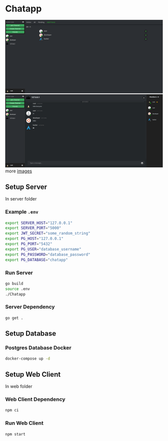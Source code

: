 # Chatapp

![friends_all](images/friends-all.png)
![channel_png](images/channel.png)
more [images](images)
## Setup Server

In server folder

### Example `.env`

```bash
export SERVER_HOST="127.0.0.1"
export SERVER_PORT="5000"
export JWT_SECRET="some_random_string"
export PG_HOST="127.0.0.1"
export PG_PORT="5432"
export PG_USER="database_username"
export PG_PASSWORD="database_password"
export PG_DATABASE="chatapp"
```

### Run Server

```bash
go build
source .env
./Chatapp
```

### Server Dependency

```bash
go get .
```

## Setup Database
### Postgres Database Docker
```bash
docker-compose up -d
```

## Setup Web Client

In web folder

### Web Client Dependency

```bash
npm ci
```

### Run Web Client

```bash
npm start
```
